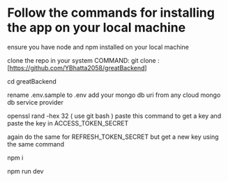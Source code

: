 # Follow the commands for installing the app on your local machine

ensure you have node and npm installed on your local machine

clone the repo in your system
COMMAND: git clone : [https://github.com/YBhatta2058/greatBackend]

cd greatBackend

rename .env.sample to .env
add your mongo db uri from any cloud mongo db service provider

openssl rand -hex 32 ( use git bash )
paste this command to get a key and paste the key in ACCESS_TOKEN_SECRET

again do the same for REFRESH_TOKEN_SECRET but get a new key using the same command

npm i

npm run dev

